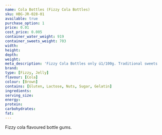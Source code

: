 ```yaml
---
name: Cola Bottles (Fizzy Cola Bottles)
sku: HBG-JR-028-01
available: true
purchase_option: 1
price: 0.01
cost_price: 0.005
container_water_weight: 919
container_sweets_weight: 703
width: 
height: 
depth: 
weight: 
meta_description: 'Fizzy Cola Bottles only ú1/100g. Traditional sweets and more at Humbugs Confectionery Store. Specialists in satisfying your sweet tooth!'
brand: 
type: [Fizzy, Jelly]
flavour: [Cola]
colour: [Brown]
contains: [Gluten, Lactose, Nuts, Sugar, Gelatin]
ingredients: 
serving_size: 
energy: 
protein: 
carbohydrates: 
fat: 
---
```

Fizzy cola flavoured bottle gums.